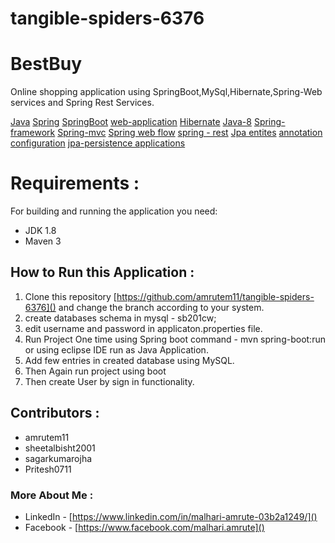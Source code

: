 # tangible-spiders-6376

# BestBuy
Online shopping application using SpringBoot,MySql,Hibernate,Spring-Web services and Spring Rest Services.

[Java](https://github.com/topics/java) [Spring](https://github.com/topics/spring)           [SpringBoot](https://github.com/topics/spring-boot) 
[web-application](https://github.com/topics/web-application)
[Hibernate](https://github.com/topics/hibernate) [Java-8](https://github.com/topics/java-8) [Spring-framework](https://github.com/topics/springframework)
[Spring-mvc](https://github.com/topics/spring-mvc) [Spring web flow](https://github.com/topics/spring-web-flow) [spring - rest](https://github.com/topics/spring-rest) 
[Jpa entites](https://github.com/topics/jpa-entities) [annotation configuration](https://github.com/topics/annotation-configuration)
[jpa-persistence applications](https://github.com/topics/jpa-persistence-applications)


# Requirements :

For building and running the application you need:

* JDK 1.8
* Maven 3


## How to Run this Application :

1. Clone this repository [https://github.com/amrutem11/tangible-spiders-6376]() and change the branch according to your system.
2. create databases schema in mysql - sb201cw;
3. edit username and password in applicaton.properties file.
4. Run Project One time using Spring boot command - mvn spring-boot:run or using eclipse IDE run as Java Application.
5. Add few entries in created database using MySQL.
6. Then Again run project using boot
7. Then create User by sign in functionality.


## Contributors :
* amrutem11
* sheetalbisht2001
* sagarkumarojha
* Pritesh0711

### More About Me :
* LinkedIn - [https://www.linkedin.com/in/malhari-amrute-03b2a1249/]()
* Facebook - [https://www.facebook.com/malhari.amrute]()
